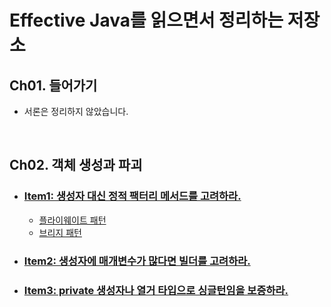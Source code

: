# Effective Java를 읽으면서 정리하는 저장소

## Ch01. 들어가기

- 서론은 정리하지 않았습니다.

<br>

## Ch02. 객체 생성과 파괴

- ### [Item1: 생성자 대신 정적 팩터리 메서드를 고려하라.](https://github.com/lcomment/effective-java-study/tree/master/01_객체_생성과_파괴/item1)
  - [플라이웨이트 패턴](https://github.com/lcomment/effective-java-study/blob/master/01_객체_생성과_파괴/item1/flyweightPattern.md)
  - [브리지 패턴](https://github.com/lcomment/effective-java-study/blob/master/01_객체_생성과_파괴/item1/bridgePattern.md)
- ### [Item2: 생성자에 매개변수가 많다면 빌더를 고려하라.](https://github.com/lcomment/effective-java-study/tree/master/01_객체_생성과_파괴/item2)
- ### [Item3: private 생성자나 열거 타입으로 싱글턴임을 보증하라.](https://github.com/lcomment/effective-java-study/tree/master/01_객체_생성과_파괴/item3)
